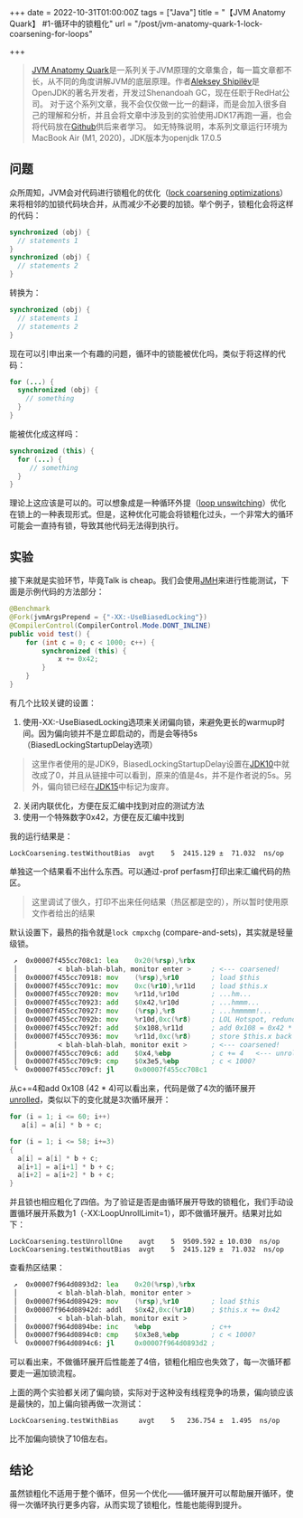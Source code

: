 +++
date = 2022-10-31T01:00:00Z
tags = ["Java"]
title = "【JVM Anatomy Quark】 #1-循环中的锁粗化"
url = "/post/jvm-anatomy-quark-1-lock-coarsening-for-loops"

+++
> [JVM Anatomy Quark](https://shipilev.net/jvm/anatomy-quarks/)是一系列关于JVM原理的文章集合，每一篇文章都不长，从不同的角度讲解JVM的底层原理。作者[Aleksey Shipilëv](https://shipilev.net/Aleksey_Shipilev_CV.pdf)是OpenJDK的著名开发者，开发过Shenandoah GC，现在任职于RedHat公司。
对于这个系列文章，我不会仅仅做一比一的翻译，而是会加入很多自己的理解和分析，并且会将文章中涉及到的实验使用JDK17再跑一遍，也会将代码放在[Github]()供后来者学习。
如无特殊说明，本系列文章运行环境为MacBook Air (M1, 2020)，JDK版本为openjdk 17.0.5

## 问题

众所周知，JVM会对代码进行锁粗化的优化（[lock coarsening optimizations](https://en.wikipedia.org/wiki/Java_performance#Escape_analysis_and_lock_coarsening)）来将相邻的加锁代码块合并，从而减少不必要的加锁。举个例子，锁粗化会将这样的代码：
```Java
synchronized (obj) {
  // statements 1
}
synchronized (obj) {
  // statements 2
}
```

转换为：

```Java
synchronized (obj) {
  // statements 1
  // statements 2
}
```

现在可以引申出来一个有趣的问题，循环中的锁能被优化吗，类似于将这样的代码：
```Java
for (...) {
  synchronized (obj) {
    // something
  }
}
```

能被优化成这样吗：
```Java
synchronized (this) {
  for (...) {
     // something
  }
}
```

理论上这应该是可以的。可以想象成是一种循环外提（[loop unswitching](https://en.wikipedia.org/wiki/Loop_unswitching)）优化在锁上的一种表现形式。但是，这种优化可能会将锁粗化过头，一个非常大的循环可能会一直持有锁，导致其他代码无法得到执行。

## 实验

接下来就是实验环节，毕竟Talk is cheap。我们会使用[JMH](http://openjdk.java.net/projects/code-tools/jmh/)来进行性能测试，下面是示例代码的方法部分：

```Java
@Benchmark  
@Fork(jvmArgsPrepend = {"-XX:-UseBiasedLocking"})  
@CompilerControl(CompilerControl.Mode.DONT_INLINE)  
public void test() {  
    for (int c = 0; c < 1000; c++) {  
        synchronized (this) {  
            x += 0x42;  
        }  
    }  
}
```

有几个比较关键的设置：
1. 使用-XX:-UseBiasedLocking选项来关闭偏向锁，来避免更长的warmup时间。因为偏向锁并不是立即启动的，而是会等待5s（BiasedLockingStartupDelay选项）
> 这里作者使用的是JDK9，BiasedLockingStartupDelay设置在[JDK10](https://bugs.openjdk.org/browse/JDK-8181778)中就改成了0，并且从链接中可以看到，原来的值是4s，并不是作者说的5s。另外，偏向锁已经在[JDK15](https://openjdk.org/jeps/374)中标记为废弃。

2. 关闭内联优化，方便在反汇编中找到对应的测试方法
3. 使用一个特殊数字0x42，方便在反汇编中找到

我的运行结果是：
```
LockCoarsening.testWithoutBias  avgt    5  2415.129 ±  71.032  ns/op
```

单独这一个结果看不出什么东西。可以通过-prof perfasm打印出来汇编代码的热区。
> 这里调试了很久，打印不出来任何结果（热区都是空的），所以暂时使用原文作者给出的结果

默认设置下，最热的指令就是`lock cmpxchg` (compare-and-sets)，其实就是轻量级锁。

```asm
 ↗  0x00007f455cc708c1: lea    0x20(%rsp),%rbx
 │          < blah-blah-blah, monitor enter >     ; <--- coarsened!
 │  0x00007f455cc70918: mov    (%rsp),%r10        ; load $this
 │  0x00007f455cc7091c: mov    0xc(%r10),%r11d    ; load $this.x
 │  0x00007f455cc70920: mov    %r11d,%r10d        ; ...hm...
 │  0x00007f455cc70923: add    $0x42,%r10d        ; ...hmmm...
 │  0x00007f455cc70927: mov    (%rsp),%r8         ; ...hmmmmm!...
 │  0x00007f455cc7092b: mov    %r10d,0xc(%r8)     ; LOL Hotspot, redundant store, killed two lines below
 │  0x00007f455cc7092f: add    $0x108,%r11d       ; add 0x108 = 0x42 * 4 <-- unrolled by 4
 │  0x00007f455cc70936: mov    %r11d,0xc(%r8)     ; store $this.x back
 │          < blah-blah-blah, monitor exit >      ; <--- coarsened!
 │  0x00007f455cc709c6: add    $0x4,%ebp          ; c += 4   <--- unrolled by 4
 │  0x00007f455cc709c9: cmp    $0x3e5,%ebp        ; c < 1000?
 ╰  0x00007f455cc709cf: jl     0x00007f455cc708c1
```

从c+=4和add 0x108 (42 * 4)可以看出来，代码是做了4次的循环展开[unrolled](https://en.wikipedia.org/wiki/Loop_unrolling)，类似以下的变化就是3次循环展开：
```Java
for (i = 1; i <= 60; i++) 
   a[i] = a[i] * b + c;

for (i = 1; i <= 58; i+=3)
{
  a[i] = a[i] * b + c;
  a[i+1] = a[i+1] * b + c;
  a[i+2] = a[i+2] * b + c;
}
```

并且锁也相应粗化了四倍。为了验证是否是由循环展开导致的锁粗化，我们手动设置循环展开系数为1（-XX:LoopUnrollLimit=1），即不做循环展开。结果对比如下：
```
LockCoarsening.testUnrollOne    avgt    5  9509.592 ± 10.030  ns/op
LockCoarsening.testWithoutBias  avgt    5  2415.129 ±  71.032  ns/op
```
查看热区结果：
```asm
 ↗  0x00007f964d0893d2: lea    0x20(%rsp),%rbx
 │          < blah-blah-blah, monitor enter >
 │  0x00007f964d089429: mov    (%rsp),%r10        ; load $this
 │  0x00007f964d08942d: addl   $0x42,0xc(%r10)    ; $this.x += 0x42
 │          < blah-blah-blah, monitor exit >
 │  0x00007f964d0894be: inc    %ebp               ; c++
 │  0x00007f964d0894c0: cmp    $0x3e8,%ebp        ; c < 1000?
 ╰  0x00007f964d0894c6: jl     0x00007f964d0893d2 ;
```

可以看出来，不做循环展开后性能差了4倍，锁粗化相应也失效了，每一次循环都要走一遍加锁流程。

上面的两个实验都关闭了偏向锁，实际对于这种没有线程竞争的场景，偏向锁应该是最快的，加上偏向锁再做一次测试：
```
LockCoarsening.testWithBias     avgt    5   236.754 ±  1.495  ns/op
```
比不加偏向锁快了10倍左右。

## 结论

虽然锁粗化不适用于整个循环，但另一个优化——循环展开可以帮助展开循环，使得一次循环执行更多内容，从而实现了锁粗化，性能也能得到提升。 
